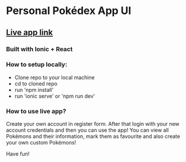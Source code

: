 # Personal Pokédex App UI

## [Live app link](https://personalpokedex.netlify.app/)

### Built with Ionic + React

### How to setup locally:

- Clone repo to your local machine
- cd to cloned repo
- run 'npm install'
- run 'ionic serve' or 'npm run dev'

### How to use live app?

Create your own account in register form. After that login with your new account credentials and then you can use the app!
You can view all Pokémons and their information, mark them as favourite and also create your own custom Pokémons!

Have fun!
